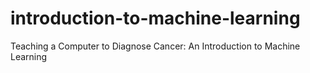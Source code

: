 # introduction-to-machine-learning
Teaching a Computer to Diagnose Cancer: An Introduction to Machine Learning
